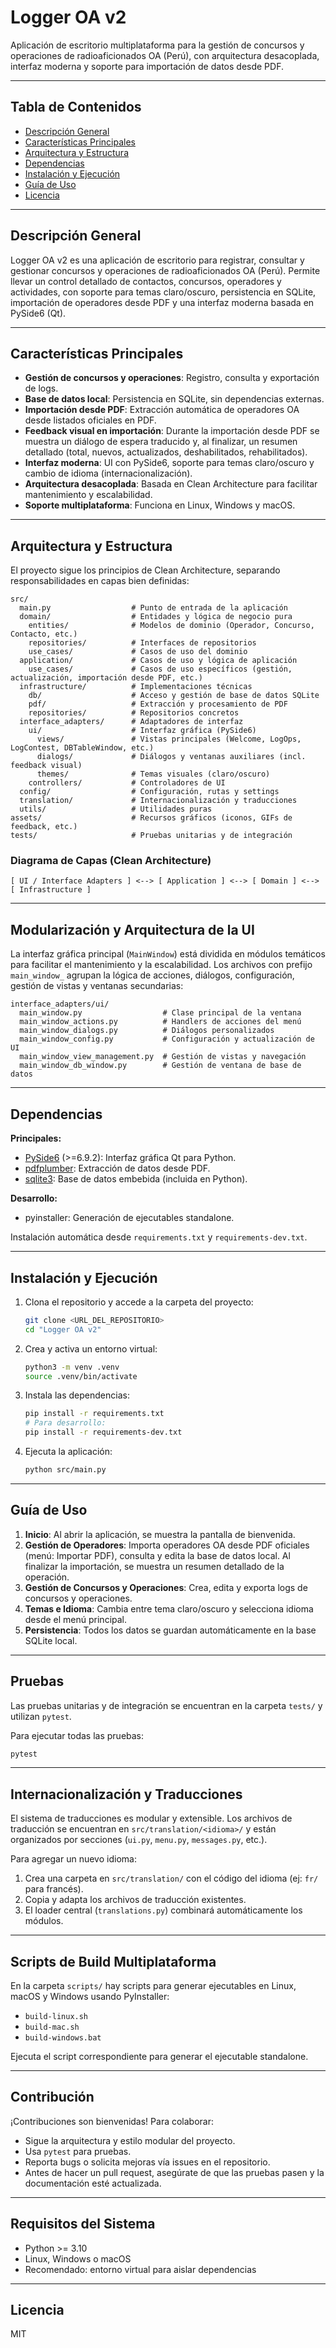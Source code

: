 # Logger OA v2

Aplicación de escritorio multiplataforma para la gestión de concursos y operaciones de radioaficionados OA (Perú), con arquitectura desacoplada, interfaz moderna y soporte para importación de datos desde PDF.

---

## Tabla de Contenidos
- [Descripción General](#descripción-general)
- [Características Principales](#características-principales)
- [Arquitectura y Estructura](#arquitectura-y-estructura)
- [Dependencias](#dependencias)
- [Instalación y Ejecución](#instalación-y-ejecución)
- [Guía de Uso](#guía-de-uso)
- [Licencia](#licencia)

---

## Descripción General
Logger OA v2 es una aplicación de escritorio para registrar, consultar y gestionar concursos y operaciones de radioaficionados OA (Perú). Permite llevar un control detallado de contactos, concursos, operadores y actividades, con soporte para temas claro/oscuro, persistencia en SQLite, importación de operadores desde PDF y una interfaz moderna basada en PySide6 (Qt).

---

## Características Principales
- **Gestión de concursos y operaciones**: Registro, consulta y exportación de logs.
- **Base de datos local**: Persistencia en SQLite, sin dependencias externas.
- **Importación desde PDF**: Extracción automática de operadores OA desde listados oficiales en PDF.
- **Feedback visual en importación**: Durante la importación desde PDF se muestra un diálogo de espera traducido y, al finalizar, un resumen detallado (total, nuevos, actualizados, deshabilitados, rehabilitados).
- **Interfaz moderna**: UI con PySide6, soporte para temas claro/oscuro y cambio de idioma (internacionalización).
- **Arquitectura desacoplada**: Basada en Clean Architecture para facilitar mantenimiento y escalabilidad.
- **Soporte multiplataforma**: Funciona en Linux, Windows y macOS.

---

## Arquitectura y Estructura
El proyecto sigue los principios de Clean Architecture, separando responsabilidades en capas bien definidas:

```
src/
  main.py                  # Punto de entrada de la aplicación
  domain/                  # Entidades y lógica de negocio pura
    entities/              # Modelos de dominio (Operador, Concurso, Contacto, etc.)
    repositories/          # Interfaces de repositorios
    use_cases/             # Casos de uso del dominio
  application/             # Casos de uso y lógica de aplicación
    use_cases/             # Casos de uso específicos (gestión, actualización, importación desde PDF, etc.)
  infrastructure/          # Implementaciones técnicas
    db/                    # Acceso y gestión de base de datos SQLite
    pdf/                   # Extracción y procesamiento de PDF
    repositories/          # Repositorios concretos
  interface_adapters/      # Adaptadores de interfaz
    ui/                    # Interfaz gráfica (PySide6)
      views/               # Vistas principales (Welcome, LogOps, LogContest, DBTableWindow, etc.)
      dialogs/             # Diálogos y ventanas auxiliares (incl. feedback visual)
      themes/              # Temas visuales (claro/oscuro)
    controllers/           # Controladores de UI
  config/                  # Configuración, rutas y settings
  translation/             # Internacionalización y traducciones
  utils/                   # Utilidades puras
assets/                    # Recursos gráficos (iconos, GIFs de feedback, etc.)
tests/                     # Pruebas unitarias y de integración
```

### Diagrama de Capas (Clean Architecture)

```
[ UI / Interface Adapters ] <--> [ Application ] <--> [ Domain ] <--> [ Infrastructure ]
```

---

## Modularización y Arquitectura de la UI

La interfaz gráfica principal (`MainWindow`) está dividida en módulos temáticos para facilitar el mantenimiento y la escalabilidad. Los archivos con prefijo `main_window_` agrupan la lógica de acciones, diálogos, configuración, gestión de vistas y ventanas secundarias:

```
interface_adapters/ui/
  main_window.py                  # Clase principal de la ventana
  main_window_actions.py          # Handlers de acciones del menú
  main_window_dialogs.py          # Diálogos personalizados
  main_window_config.py           # Configuración y actualización de UI
  main_window_view_management.py  # Gestión de vistas y navegación
  main_window_db_window.py        # Gestión de ventana de base de datos
```

---

## Dependencias

**Principales:**
- [PySide6](https://doc.qt.io/qtforpython/) (>=6.9.2): Interfaz gráfica Qt para Python.
- [pdfplumber](https://github.com/jsvine/pdfplumber): Extracción de datos desde PDF.
- [sqlite3](https://docs.python.org/3/library/sqlite3.html): Base de datos embebida (incluida en Python).

**Desarrollo:**
- pyinstaller: Generación de ejecutables standalone.

Instalación automática desde `requirements.txt` y `requirements-dev.txt`.

---

## Instalación y Ejecución

1. Clona el repositorio y accede a la carpeta del proyecto:
   ```bash
   git clone <URL_DEL_REPOSITORIO>
   cd "Logger OA v2"
   ```
2. Crea y activa un entorno virtual:
   ```bash
   python3 -m venv .venv
   source .venv/bin/activate
   ```
3. Instala las dependencias:
   ```bash
   pip install -r requirements.txt
   # Para desarrollo:
   pip install -r requirements-dev.txt
   ```
4. Ejecuta la aplicación:
   ```bash
   python src/main.py
   ```

---

## Guía de Uso

1. **Inicio**: Al abrir la aplicación, se muestra la pantalla de bienvenida.
2. **Gestión de Operadores**: Importa operadores OA desde PDF oficiales (menú: Importar PDF), consulta y edita la base de datos local. Al finalizar la importación, se muestra un resumen detallado de la operación.
3. **Gestión de Concursos y Operaciones**: Crea, edita y exporta logs de concursos y operaciones.
4. **Temas e Idioma**: Cambia entre tema claro/oscuro y selecciona idioma desde el menú principal.
5. **Persistencia**: Todos los datos se guardan automáticamente en la base SQLite local.

---

## Pruebas

Las pruebas unitarias y de integración se encuentran en la carpeta `tests/` y utilizan `pytest`.

Para ejecutar todas las pruebas:
```bash
pytest
```

---

## Internacionalización y Traducciones

El sistema de traducciones es modular y extensible. Los archivos de traducción se encuentran en `src/translation/<idioma>/` y están organizados por secciones (`ui.py`, `menu.py`, `messages.py`, etc.).

Para agregar un nuevo idioma:
1. Crea una carpeta en `src/translation/` con el código del idioma (ej: `fr/` para francés).
2. Copia y adapta los archivos de traducción existentes.
3. El loader central (`translations.py`) combinará automáticamente los módulos.

---

## Scripts de Build Multiplataforma

En la carpeta `scripts/` hay scripts para generar ejecutables en Linux, macOS y Windows usando PyInstaller:
- `build-linux.sh`
- `build-mac.sh`
- `build-windows.bat`

Ejecuta el script correspondiente para generar el ejecutable standalone.

---

## Contribución

¡Contribuciones son bienvenidas! Para colaborar:
- Sigue la arquitectura y estilo modular del proyecto.
- Usa `pytest` para pruebas.
- Reporta bugs o solicita mejoras vía issues en el repositorio.
- Antes de hacer un pull request, asegúrate de que las pruebas pasen y la documentación esté actualizada.

---

## Requisitos del Sistema
- Python >= 3.10
- Linux, Windows o macOS
- Recomendado: entorno virtual para aislar dependencias

---

## Licencia

MIT
